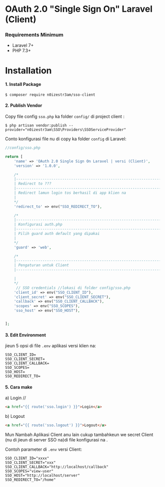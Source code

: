 # OAuth 2.0 "Single Sign On" Laravel (Client)


### Requirements Minimum
* Laravel 7+
* PHP 7.3+


# Installation
#### 1. Install Package

```shell
$ composer require n0izestr3am/sso-client
```

#### 2. Publish Vendor

Copy file config `sso.php` ka  folder `config/` di project client :
```shell
$ php artisan vendor:publish --provider="n0izestr3am\SSO\Providers\SSOServiceProvider"
``` 
Conto konfigurasi file nu di copy ka folder `config` di Laravel:
```php
//config/sso.php

return [
    'name' => 'OAuth 2.0 Single Sign On Laravel | versi (Client)',
    'version' => '1.0.0',

    /*
    |--------------------------------------------------------------------------
    | Redirect to ???
    |--------------------------------------------------------------------------
    | Redirect lamun login tos berhasil di app klien na
    |
    */
    'redirect_to' => env("SSO_REDIRECT_TO"),

    /*
    |--------------------------------------------------------------------------
    | Konfigurasi auth.php
    |--------------------------------------------------------------------------
    | Pilih guard auth default yang dipakai
    |
    */
    'guard' => 'web',

    /*
    |--------------------------------------------------------------------------
    | Pengaturan untuk Client
    |--------------------------------------------------------------------------

    |
    */
     // SSO credentials //lokasi di folder config/sso.php
    'client_id' => env("SSO_CLIENT_ID"),
    'client_secret' => env("SSO_CLIENT_SECRET"),
    'callback' => env("SSO_CLIENT_CALLBACK"),
    'scopes' => env("SSO_SCOPES"),
    'sso_host' => env("SSO_HOST"),


];
```

#### 3. Edit Environment

jieun 5 opsi di file `.env` aplikasi versi klien na:
```shell
SSO_CLIENT_ID=
SSO_CLIENT_SECRET=
SSO_CLIENT_CALLBACK=
SSO_SCOPES=
SSO_HOST=
SSO_REDIRECT_TO=
```
#### 5. Cara make

a) Login //

```html
<a href="{{ route('sso.login') }}">Login</a>
```

b) Logout

```html
<a href="{{ route('sso.logout') }}">Logout</a>
```

Mun Nambah Aplikasi Client anu lain cukup tambahkeun we secret Client (nu di jieun di server SSO na)di file konfigurasi na .

Contoh parameter di `.env` versi Client:
```shell
SSO_CLIENT_ID="xxxx"
SSO_CLIENT_SECRET="xxx"
SSO_CLIENT_CALLBACK="http://localhost/callback"
SSO_SCOPES="view-user"
SSO_HOST="http://localhost/server"
SSO_REDIRECT_TO="/home"
```
